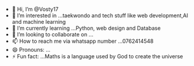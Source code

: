 - 👋 Hi, I’m @Vosty17
- 👀 I’m interested in ...taekwondo and tech stuff like web development,AI and machine learning 
- 🌱 I’m currently learning ...Python, web design and Database 
- 💞️ I’m looking to collaborate on ...
- 📫 How to reach me via whatsapp number ...0762414548
- 😄 Pronouns: ...
- ⚡ Fun fact: ...Maths is a language used by God to create the universe 

<!---
Vosty17/Vosty17 is a ✨ special ✨ repository because its `README.md` (this file) appears on your GitHub profile.
You can click the Preview link to take a look at your changes.
--->
